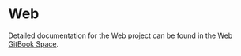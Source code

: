 # Web

Detailed documentation for the Web project can be found in the [Web GitBook Space](https://app.gitbook.com/@shapeshiftdao/s/web/).
